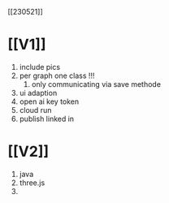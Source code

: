
[[230521]]

# [[V1]]
1. include pics
2. per graph one class !!!
	1. only communicating via save methode
3. ui adaption 
4. open ai key token 
5. cloud run
6. publish linked in 

# [[V2]]
1. java
2. three.js
3. 